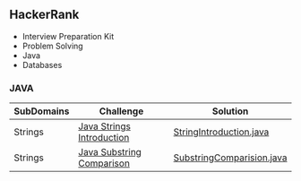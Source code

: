  ## HackerRank
 - Interview Preparation Kit
 - Problem Solving
 - Java
 - Databases
 
 ### JAVA
 SubDomains | Challenge | Solution |
 ------------ | -------------|-------|
 Strings  | [Java Strings Introduction](https://www.hackerrank.com/challenges/java-strings-introduction/problem) |[StringIntroduction.java](src/main/java/avaj/StringIntroduction.java)
 Strings | [Java Substring Comparison](https://www.hackerrank.com/challenges/java-string-compare/problem) | [SubstringComparision.java](src/main/java/avaj/SubstringComparison.java)
 
